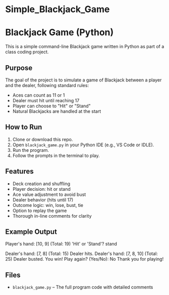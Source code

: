 # Simple_Blackjack_Game
# Blackjack Game (Python)

This is a simple command-line Blackjack game written in Python as part of a class coding project.

## Purpose

The goal of the project is to simulate a game of Blackjack between a player and the dealer, following standard rules:
- Aces can count as 11 or 1
- Dealer must hit until reaching 17
- Player can choose to "Hit" or "Stand"
- Natural Blackjacks are handled at the start

## How to Run

1. Clone or download this repo.
2. Open `blackjack_game.py` in your Python IDE (e.g., VS Code or IDLE).
3. Run the program.
4. Follow the prompts in the terminal to play.

## Features

- Deck creation and shuffling
- Player decision: hit or stand
- Ace value adjustment to avoid bust
- Dealer behavior (hits until 17)
- Outcome logic: win, lose, bust, tie
- Option to replay the game
- Thorough in-line comments for clarity

## Example Output
Player's hand: [10, 9] (Total: 19)
'Hit' or 'Stand'? stand

Dealer's hand: [7, 8] (Total: 15)
Dealer hits.
Dealer's hand: [7, 8, 10] (Total: 25)
Dealer busted. You win!
Play again? (Yes/No): No
Thank you for playing!

## Files

- `blackjack_game.py` – The full program code with detailed comments
